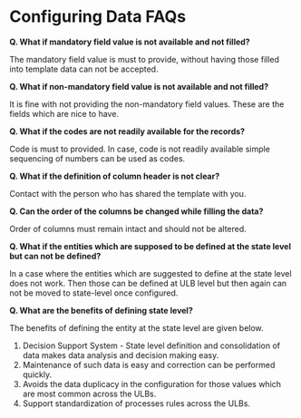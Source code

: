 # Configuring Data FAQs

**Q. What if mandatory field value is not available and not filled?**

The mandatory field value is must to provide, without having those filled into template data can not be accepted.

**Q. What if non-mandatory field value is not available and not filled?**

It is fine with not providing the non-mandatory field values. These are the fields which are nice to have.

**Q. What if the codes are not readily available for the records?**

Code is must to provided. In case, code is not readily available simple sequencing of numbers can be used as codes.

**Q. What if the definition of column header is not clear?**

Contact with the person who has shared the template with you.

**Q. Can the order of the columns be changed while filling the data?**

Order of columns must remain intact and should not be altered.

**Q. What if the entities which are supposed to be defined at the state level but can not be defined?**

In a case where the entities which are suggested to define at the state level does not work. Then those can be defined at ULB level but then again can not be moved to state-level once configured.

**Q. What are the benefits of defining state level?**

The benefits of defining the entity at the state level are given below.

1. Decision Support System -  State level definition and consolidation of data makes data analysis and decision making easy.
2. Maintenance of such data is easy and correction can be performed quickly.
3. Avoids the data duplicacy in the configuration for those values which are most common across the ULBs.
4. Support standardization of processes rules across the ULBs.



